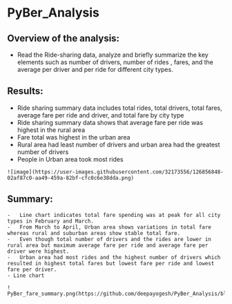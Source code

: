 # PyBer_Analysis

## Overview of the analysis:
  - Read the Ride-sharing data, analyze and briefly summarize the key elements such as number of drivers, number of rides , fares, and the average per driver and per ride for different city types.  

## Results:
   - Ride sharing summary data includes total rides, total drivers, total fares, average fare per ride and driver, and total fare by city type  
   - Ride sharing summary data shows that average fare per ride was highest in the rural area 
   - Fare total was highest in the urban area 
   - Rural area had least number of drivers and urban area had the greatest number of drivers
   -  People in Urban area took most rides
    
    ![image](https://user-images.githubusercontent.com/32173556/126856848-02af87c0-aa49-459a-82bf-cfc0c6e38dda.png)      
      
## Summary:
    -	Line chart indicates total fare spending was at peak for all city types in February and March. 
    -	From March to April, Urban area shows variations in total fare whereas rural and suburban areas show stable total fare.
    -	Even though total number of drivers and the rides are lower in rural area but maximum average fare per ride and average fare per driver were highest. 
    -	Urban area had most rides and the highest number of drivers which resulted in highest total fares but lowest fare per ride and lowest fare per driver.
  	- Line chart
    
    ! PyBer_fare_summary.png(https://github.com/deepayogesh/PyBer_Analysis/blob/0f00309bdf4960a4eae7370f9ec1c7b261c5dd8a/analysis/PyBer_fare_summary.png)
